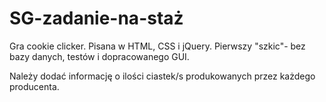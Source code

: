 # SG-zadanie-na-staż

Gra cookie clicker. Pisana w HTML, CSS i jQuery.
Pierwszy "szkic"- bez bazy danych, testów i dopracowanego GUI.

Należy dodać informację o ilości ciastek/s produkowanych przez każdego producenta.
